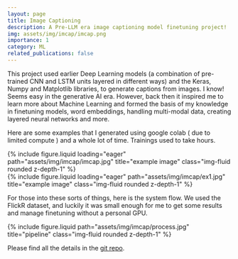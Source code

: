 ```yaml
---
layout: page
title: Image Captioning
description: A Pre-LLM era image captioning model finetuning project!
img: assets/img/imcap/imcap.png
importance: 1
category: ML
related_publications: false
---
```


This project used earlier Deep Learning models (a combination of pre-trained CNN and LSTM units layered in different ways) and the Keras, Numpy and Matplotlib libraries, to generate captions from images. I know! Seems easy in the generative AI era. However, back then it inspired me to learn more about Machine Learning and formed the basis of my knowledge in finetuning models, word embeddings, handling multi-modal data, creating layered neural networks and more.

Here are some examples that I generated using google colab ( due to limited compute ) and a whole lot of time. Trainings used to take hours.

<div class="row">
    <div class="col-sm mt-3 mt-md-0">
        {% include figure.liquid loading="eager" path="assets/img/imcap/imcap.jpg" title="example image" class="img-fluid rounded z-depth-1" %}
    </div>
    <div class="col-sm mt-3 mt-md-0">
        {% include figure.liquid loading="eager" path="assets/img/imcap/ex1.jpg" title="example image" class="img-fluid rounded z-depth-1" %}
    </div>
</div>


For those into these sorts of things, here is the system flow. We used the FlickR dataset, and luckily it was small enough for me to get some results and manage finetuning without a personal GPU.
<br/>

<div class="row justify-content-sm-center">
    <div class="col-sm-8 mt-3 mt-md-0">
        {% include figure.liquid path="assets/img/imcap/process.jpg" title="pipeline" class="img-fluid rounded z-depth-1" %}
    </div>
</div>


Please find all the details in the <a href="https://github.com/gritsiem/imagecap">git repo</a>. 